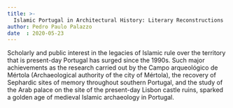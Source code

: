 ```yaml
---
title: >-
  Islamic Portugal in Architectural History: Literary Reconstructions 
author: Pedro Paulo Palazzo
date  : 2020-05-23
---
```


Scholarly and public interest in the legacies of Islamic rule over the
territory that is present-day Portugal has surged since the 1990s. Such
major achievements as the research carried out by the Campo arqueológico
de Mértola (Archaeological authority of the city of Mértola), the
recovery of Sephardic sites of memory throughout southern Portugal, and
the study of the Arab palace on the site of the present-day Lisbon
castle ruins, sparked a golden age of medieval Islamic archaeology in
Portugal. 
